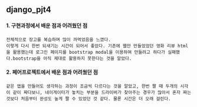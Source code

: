 ## django_pjt4

#### 1. 구현과정에서 배운 점과 어려웠던 점

```
전체적으로 장고를 복습하며 많이 까먹었음을 느꼈다.
이렇게 다시 한번 되새기는 시간이 되어서 좋았다. 기존에 웹만 만들었었던 영화 리뷰 html을 활용했는데 로그인 페이지를 bootstrap modal을 이용하여 만들려고 하다가 실패했다.bootstrap을 아직 제대로 활용하지 못한다는 것을 알았다.
```

#### 2. 페어프로젝트에서 배운 점과 어려웠던 점

```
같은 앱을 만들어도 생각하는 과정이 조금씩 다르다는 것을 알았고, 한번 짤 때 두개의 시각이 같이 짜다보니, 네이게이터가 놓치는 부분을 드라이버가 찾아주는 경우가 많아서 혼자 짜는 것보다 처음부터 완성도 높게 짤 수 있었던 것 같다. 물론 시간은 더 오래 걸린다. 
```

